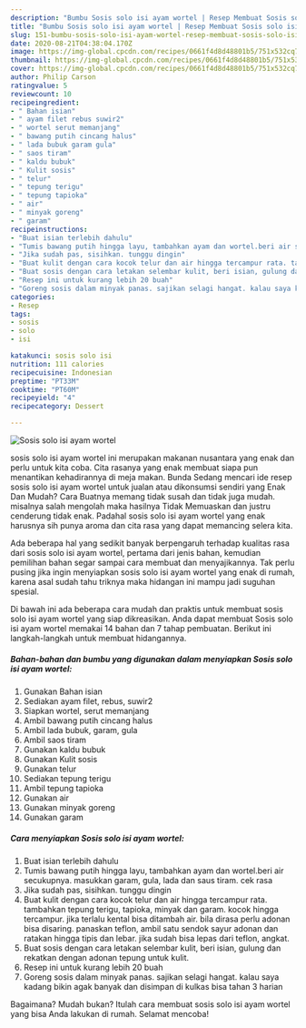 ```yaml
---
description: "Bumbu Sosis solo isi ayam wortel | Resep Membuat Sosis solo isi ayam wortel Yang Sempurna"
title: "Bumbu Sosis solo isi ayam wortel | Resep Membuat Sosis solo isi ayam wortel Yang Sempurna"
slug: 151-bumbu-sosis-solo-isi-ayam-wortel-resep-membuat-sosis-solo-isi-ayam-wortel-yang-sempurna
date: 2020-08-21T04:38:04.170Z
image: https://img-global.cpcdn.com/recipes/0661f4d8d48801b5/751x532cq70/sosis-solo-isi-ayam-wortel-foto-resep-utama.jpg
thumbnail: https://img-global.cpcdn.com/recipes/0661f4d8d48801b5/751x532cq70/sosis-solo-isi-ayam-wortel-foto-resep-utama.jpg
cover: https://img-global.cpcdn.com/recipes/0661f4d8d48801b5/751x532cq70/sosis-solo-isi-ayam-wortel-foto-resep-utama.jpg
author: Philip Carson
ratingvalue: 5
reviewcount: 10
recipeingredient:
- " Bahan isian"
- " ayam filet rebus suwir2"
- " wortel serut memanjang"
- " bawang putih cincang halus"
- " lada bubuk garam gula"
- " saos tiram"
- " kaldu bubuk"
- " Kulit sosis"
- " telur"
- " tepung terigu"
- " tepung tapioka"
- " air"
- " minyak goreng"
- " garam"
recipeinstructions:
- "Buat isian terlebih dahulu"
- "Tumis bawang putih hingga layu, tambahkan ayam dan wortel.beri air secukupnya. masukkan garam, gula, lada dan saus tiram. cek rasa"
- "Jika sudah pas, sisihkan. tunggu dingin"
- "Buat kulit dengan cara kocok telur dan air hingga tercampur rata. tambahkan tepung terigu, tapioka, minyak dan garam. kocok hingga tercampur. jika terlalu kental bisa ditambah air. bila dirasa perlu adonan bisa disaring. panaskan teflon, ambil satu sendok sayur adonan dan ratakan hingga tipis dan lebar. jika sudah bisa lepas dari teflon, angkat."
- "Buat sosis dengan cara letakan selembar kulit, beri isian, gulung dan rekatkan dengan adonan tepung untuk kulit."
- "Resep ini untuk kurang lebih 20 buah"
- "Goreng sosis dalam minyak panas. sajikan selagi hangat. kalau saya kadang bikin agak banyak dan disimpan di kulkas bisa tahan 3 harian"
categories:
- Resep
tags:
- sosis
- solo
- isi

katakunci: sosis solo isi 
nutrition: 111 calories
recipecuisine: Indonesian
preptime: "PT33M"
cooktime: "PT60M"
recipeyield: "4"
recipecategory: Dessert

---
```



![Sosis solo isi ayam wortel](https://img-global.cpcdn.com/recipes/0661f4d8d48801b5/751x532cq70/sosis-solo-isi-ayam-wortel-foto-resep-utama.jpg)


sosis solo isi ayam wortel ini merupakan makanan nusantara yang enak dan perlu untuk kita coba. Cita rasanya yang enak membuat siapa pun menantikan kehadirannya di meja makan.
Bunda Sedang mencari ide resep sosis solo isi ayam wortel untuk jualan atau dikonsumsi sendiri yang Enak Dan Mudah? Cara Buatnya memang tidak susah dan tidak juga mudah. misalnya salah mengolah maka hasilnya Tidak Memuaskan dan justru cenderung tidak enak. Padahal sosis solo isi ayam wortel yang enak harusnya sih punya aroma dan cita rasa yang dapat memancing selera kita.



Ada beberapa hal yang sedikit banyak berpengaruh terhadap kualitas rasa dari sosis solo isi ayam wortel, pertama dari jenis bahan, kemudian pemilihan bahan segar sampai cara membuat dan menyajikannya. Tak perlu pusing jika ingin menyiapkan sosis solo isi ayam wortel yang enak di rumah, karena asal sudah tahu triknya maka hidangan ini mampu jadi suguhan spesial.


Di bawah ini ada beberapa cara mudah dan praktis untuk membuat sosis solo isi ayam wortel yang siap dikreasikan. Anda dapat membuat Sosis solo isi ayam wortel memakai 14 bahan dan 7 tahap pembuatan. Berikut ini langkah-langkah untuk membuat hidangannya.

<!--inarticleads1-->

##### Bahan-bahan dan bumbu yang digunakan dalam menyiapkan Sosis solo isi ayam wortel:

1. Gunakan  Bahan isian
1. Sediakan  ayam filet, rebus, suwir2
1. Siapkan  wortel, serut memanjang
1. Ambil  bawang putih cincang halus
1. Ambil  lada bubuk, garam, gula
1. Ambil  saos tiram
1. Gunakan  kaldu bubuk
1. Gunakan  Kulit sosis
1. Gunakan  telur
1. Sediakan  tepung terigu
1. Ambil  tepung tapioka
1. Gunakan  air
1. Gunakan  minyak goreng
1. Gunakan  garam




<!--inarticleads2-->

##### Cara menyiapkan Sosis solo isi ayam wortel:

1. Buat isian terlebih dahulu
1. Tumis bawang putih hingga layu, tambahkan ayam dan wortel.beri air secukupnya. masukkan garam, gula, lada dan saus tiram. cek rasa
1. Jika sudah pas, sisihkan. tunggu dingin
1. Buat kulit dengan cara kocok telur dan air hingga tercampur rata. tambahkan tepung terigu, tapioka, minyak dan garam. kocok hingga tercampur. jika terlalu kental bisa ditambah air. bila dirasa perlu adonan bisa disaring. panaskan teflon, ambil satu sendok sayur adonan dan ratakan hingga tipis dan lebar. jika sudah bisa lepas dari teflon, angkat.
1. Buat sosis dengan cara letakan selembar kulit, beri isian, gulung dan rekatkan dengan adonan tepung untuk kulit.
1. Resep ini untuk kurang lebih 20 buah
1. Goreng sosis dalam minyak panas. sajikan selagi hangat. kalau saya kadang bikin agak banyak dan disimpan di kulkas bisa tahan 3 harian




Bagaimana? Mudah bukan? Itulah cara membuat sosis solo isi ayam wortel yang bisa Anda lakukan di rumah. Selamat mencoba!
